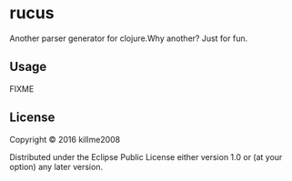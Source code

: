 # rucus

Another parser generator for clojure.Why another? Just for fun.

## Usage

FIXME

## License

Copyright © 2016 killme2008

Distributed under the Eclipse Public License either version 1.0 or (at
your option) any later version.
